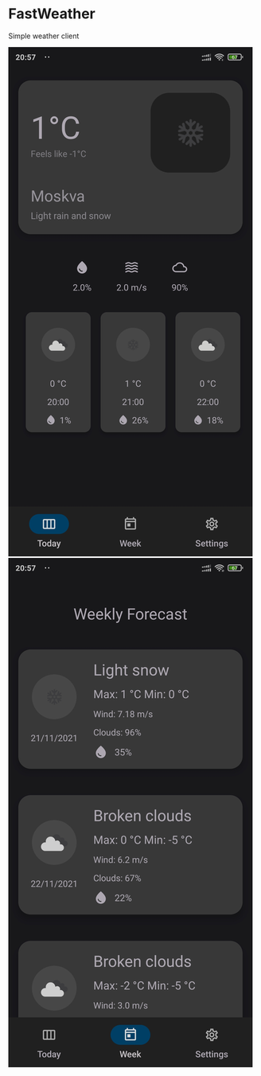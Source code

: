 # FastWeather
Simple weather client

![Alt text](https://github.com/grigorevmp/FastWeather/blob/master/images/first_screen.jpg "First screen")
![Alt text](https://github.com/grigorevmp/FastWeather/blob/master/images/second_screen.jpg "Second screen")